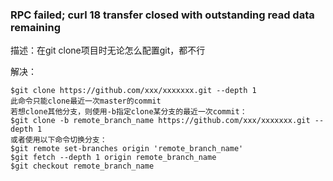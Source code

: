 ### RPC failed; curl 18 transfer closed with outstanding read data remaining

描述：在git clone项目时无论怎么配置git，都不行

解决：

````````
$git clone https://github.com/xxx/xxxxxxx.git --depth 1
此命令只能clone最近一次master的commit
若想clone其他分支，则使用-b指定clone某分支的最近一次commit：
$git clone -b remote_branch_name https://github.com/xxx/xxxxxxx.git --depth 1 
或者使用以下命令切换分支：
$git remote set-branches origin 'remote_branch_name'
$git fetch --depth 1 origin remote_branch_name
$git checkout remote_branch_name
